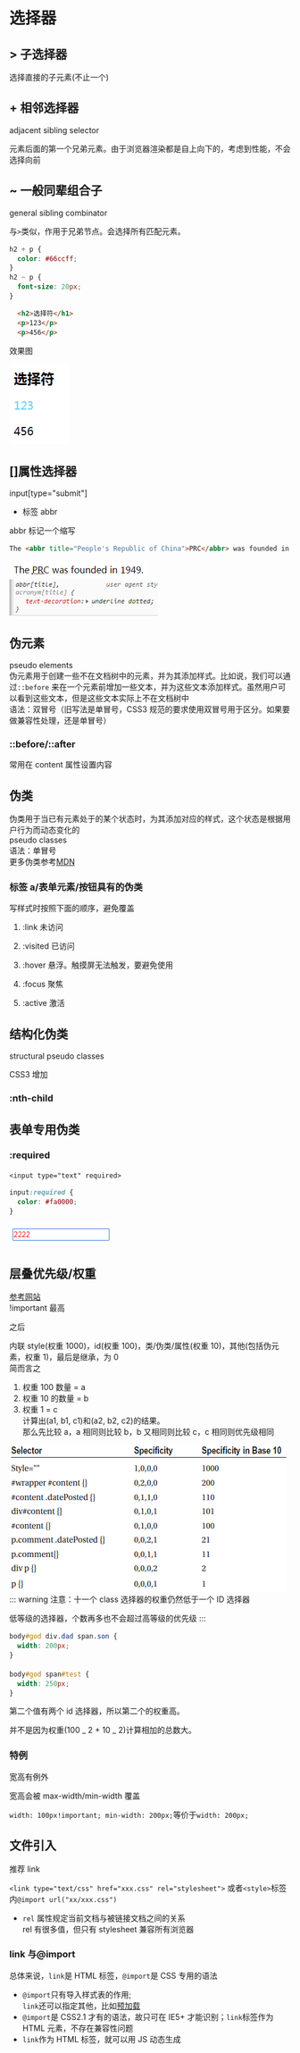 # 选择器

## > 子选择器

选择直接的子元素(不止一个)

## + 相邻选择器

adjacent sibling selector

元素后面的第一个兄弟元素。由于浏览器渲染都是自上向下的，考虑到性能，不会选择向前

## ~ 一般同辈组合子

general sibling combinator

与`>`类似，作用于兄弟节点。会选择所有匹配元素。

```css
h2 + p {
  color: #66ccff;
}
h2 ~ p {
  font-size: 20px;
}
```

```html
  <h2>选择符</h1>
  <p>123</p>
  <p>456</p>
```

效果图

![效果图](../images/f2e8c1dc33947c0e774d532a5f05a06d.png)

## []属性选择器

input[type="submit"]

- 标签 abbr

abbr 标记一个缩写

```html
The <abbr title="People's Republic of China">PRC</abbr> was founded in 1949.
```

![效果图](../images/b945de9edc499f32b059324e0eb61375.png)
![浏览器表现](../images/e37a5ce09c1ee0dc9a75eca2576bb92d.png)

## 伪元素

pseudo elements  
伪元素用于创建一些不在文档树中的元素，并为其添加样式。比如说，我们可以通过`::before` 来在一个元素前增加一些文本，并为这些文本添加样式。虽然用户可以看到这些文本，但是这些文本实际上不在文档树中  
语法：双冒号（旧写法是单冒号，CSS3 规范的要求使用双冒号用于区分。如果要做兼容性处理，还是单冒号）

### ::before/::after

常用在 content 属性设置内容

## 伪类

伪类用于当已有元素处于的某个状态时，为其添加对应的样式，这个状态是根据用户行为而动态变化的  
pseudo classes  
语法：单冒号  
更多伪类参考[MDN](https://developer.mozilla.org/zh-CN/docs/Web/CSS/Pseudo-classes)

### 标签 a/表单元素/按钮具有的伪类

写样式时按照下面的顺序，避免覆盖

1.  :link 未访问

2.  :visited 已访问

3.  :hover 悬浮。触摸屏无法触发，要避免使用

4.  :focus 聚焦

5.  :active 激活

## 结构化伪类

structural pseudo classes

CSS3 增加

### :nth-child

## 表单专用伪类

### :required

`<input type="text" required>`

```css
input:required {
  color: #fa0000;
}
```

![表现](../images/ebf0ab96276f201597e464f2b1817dd8.png)

## 层叠优先级/权重

[参考网站](https://juejin.im/post/5ce607a7e51d454f6f16eb3d)  
!important 最高

之后

内联 style(权重 1000)，id(权重 100)，类/伪类/属性(权重 10)，其他(包括伪元素，权重 1)，最后是继承，为 0  
简而言之

1. 权重 100 数量 = a
2. 权重 10 的数量 = b
3. 权重 1 = c  
   计算出(a1, b1, c1)和(a2, b2, c2)的结果。  
   那么先比较 a，a 相同则比较 b，b 又相同则比较 c，c 相同则优先级相同

![权重规则](../images/f17a5fa6839e6883c8734b01f6616d22.png)
::: warning
注意：十一个 class 选择器的权重仍然低于一个 ID 选择器

低等级的选择器，个数再多也不会超过高等级的优先级
:::

```css
body#god div.dad span.son {
  width: 200px;
}

body#god span#test {
  width: 250px;
}
```

第二个值有两个 id 选择器，所以第二个的权重高。

并不是因为权重(100 _ 2 + 10 _ 2)计算相加的总数大。

### 特例

宽高有例外

宽高会被 max-width/min-width 覆盖

`width: 100px!important; min-width: 200px;`等价于`width: 200px;`

## 文件引入

推荐 link

`<link type="text/css" href="xxx.css" rel="stylesheet">`
或者`<style>`标签内`@import url("xx/xxx.css")`

- `rel` 属性规定当前文档与被链接文档之间的关系  
  rel 有很多值，但只有 stylesheet 兼容所有浏览器

### link 与@import

总体来说，`link`是 HTML 标签，`@import`是 CSS 专用的语法

- `@import`只有导入样式表的作用;  
  `link`还可以指定其他，比如[预加载](../network/50_performance.md#资源预加载)
- `@import`是 CSS2.1 才有的语法，故只可在 IE5+ 才能识别；`link`标签作为 HTML 元素，不存在兼容性问题
- `link`作为 HTML 标签，就可以用 JS 动态生成

